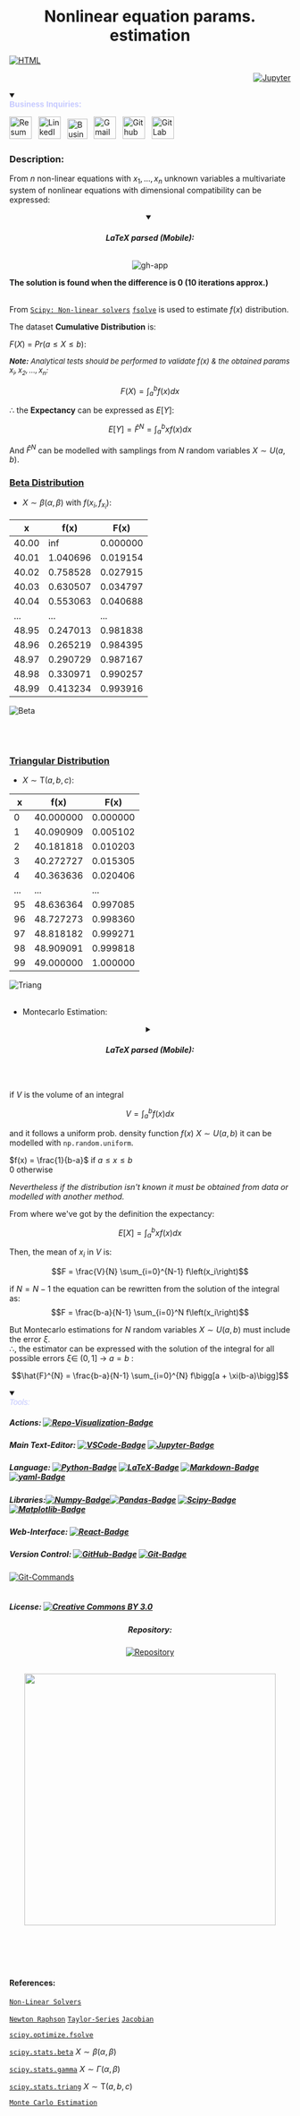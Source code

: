 <h1><div align="center"> Nonlinear equation params. estimation </div></h1>
<div align="left">

  
[![HTML](https://img.shields.io/badge/HTML-100000?style=flat&logo=html5&logoColor=red)](https://htmlpreview.github.io/?https://github.com/EstebanMqz/Non-linear-equation-Parameter-estimation/blob/main/.html/README.html)
</div>

<div align="right">
  
[![Jupyter](https://img.shields.io/badge/Notebook-000000?style=square&logo=jupyter&logoColor=orange)](https://github.com/EstebanMqz/Non-linear-equation-Parameter-estimation/blob/main/nonlinear-eq_estimation.ipynb)</div>
</div>
<Details open>

<summary> <div style="font-family: Arial, sans-serif; color: #c4c8ff"> <b>Business Inquiries:</b> </div> </summary>

[<img width="40px" height="40px" src="https://www.svgrepo.com/show/452228/html-5.svg" alt="Resume">](https://estebanmqz.github.io/EstebanMqz/) &nbsp; [<img width="40px" height="40px" src="https://img.icons8.com/?size=512&amp;id=MR3dZdlA53te&amp;format=png" alt="LinkedIn">](https://www.linkedin.com/in/estebanmqz/) &nbsp; [<img width="36px" height="36px" src="https://cdn.worldvectorlogo.com/logos/whatsapp-business-bg.svg" alt="Business">](https://tinyurl.com/Estebans-Phone) &nbsp; <a href="mailto:emarquez1895@gmail.com" style="text-decoration: none;"><img width="40px" height="40px" style="max-width: 100%; max-height: 100%;" src="https://img.icons8.com/color/452/gmail-new.png" alt="Gmail"></a> &nbsp; [<img width="40px" height="40px" style="max-width: 100%; max-height: 100%;" src="https://cdn3d.iconscout.com/3d/free/thumb/free-github-6343501-5220956.png?f=webp" alt="Github">](https://github.com/EstebanMqz) &nbsp; [<img width="40px" height="40px" style="max-width: 100%; max-height: 100%;" src="https://img.icons8.com/color/452/gitlab.png" alt="GitLab">](https://gitlab.com/EstebanMqz)
</Details></div>

### Description:
From $n$ non-linear equations with $x_{1},..., x_n$ unknown variables a multivariate system of nonlinear equations with 
dimensional compatibility can be expressed: <br>

<div align="center"> <Details open> <Summary>  

###### <b>LaTeX parsed (Mobile):</b> </Summary>

![gh-app](images/Description.jpg)

</Details></div>

<b> The solution is found when the difference is 0 (10 iterations approx.)</b>
<br><br>

From [`Scipy: Non-linear solvers`](README.md#References) [`fsolve`](README.md#References) is used to estimate $f(x)$ distribution.<br>

The dataset <b>Cumulative Distribution</b> is:


$F(X)$ = ${Pr}(a \leq  X \leq b)$:

<font size="2"><i><b>Note:</b> Analytical tests should be performed to validate $f(x)$ & the obtained params $x_i,x_2,...,x_n:$</i></font>


$$F(X) = \int_{a}^{b} f(x) dx$$ 

$\therefore$ the <b>Expectancy</b> can be expressed as $E[Y]$:

$$E [Y] = \hat{F}^{N} = \int_{a}^{b} x f(x) dx$$ 

And $\hat{F}^{N}$ can be modelled with samplings from $N$ random variables $X \sim U(a,b)$.

<h3><a href="https://en.wikipedia.org/wiki/Beta_distribution">Beta Distribution</a></h3>

+ $X\sim\beta(\alpha, \beta)$ with $f(x_{i}, f_{x_{i}}):$ <br>

|   x   |   f(x)   |   F(x)   |
|-------|---------|---------|
| 40.00 |   inf   | 0.000000|
| 40.01 | 1.040696| 0.019154|
| 40.02 | 0.758528| 0.027915|
| 40.03 | 0.630507| 0.034797|
| 40.04 | 0.553063| 0.040688|
|  ...  |   ...   |   ...   |
| 48.95 | 0.247013| 0.981838|
| 48.96 | 0.265219| 0.984395|
| 48.97 | 0.290729| 0.987167|
| 48.98 | 0.330971| 0.990257|
| 48.99 | 0.413234| 0.993916|

![Beta](images/Beta(x,a,b).png)<br><br>

<br>

<h3><a href="https://en.wikipedia.org/wiki/Triangular_distribution">Triangular Distribution</a></h3>

+ $X\sim\text{T}(a,b,c)$:

|   x   |   f(x)   |   F(x)   |
|-------|---------|---------|
|  0    | 40.000000| 0.000000|
|  1    | 40.090909| 0.005102|
|  2    | 40.181818| 0.010203|
|  3    | 40.272727| 0.015305|
|  4    | 40.363636| 0.020406|
|  ...  |   ...   |   ...   |
|  95   | 48.636364| 0.997085|
|  96   | 48.727273| 0.998360|
|  97   | 48.818182| 0.999271|
|  98   | 48.909091| 0.999818|
|  99   | 49.000000| 1.000000|

![Triang](images/Triang(x_c_a_b).png)<br><br>

+ Montecarlo Estimation:<br>

<div align="center"> <Details> <Summary>  

###### <b>LaTeX parsed (Mobile):</b> </Summary>

![gh-app](images/MC.jpg)

</Details></div>

<br>

<div class="alert alert-block alert-info">

if $V$ is the volume of an integral 

$$V = \int_{a}^{b} f(x) dx$$
   
and it follows a uniform prob. density function $f(x)$ $X \sim U(a,b)$ it can be modelled with `np.random.uniform`.<br>

$f(x) = \frac{1}{b-a}$ if $a \leq x \leq b$ <br>
$0$ otherwise

<i>Nevertheless if the distribution isn't known it must be obtained from data or modelled with another method.</i>

From where we've got by the definition the expectancy:<br>

$$E[X] = \int_{a}^{b} x f(x) dx$$

Then, the mean of $x_{i}$ in $V$ is:

$$F = \frac{V}{N} \sum_{i=0}^{N-1} f\left(x_i\right)$$

if $N = N-1$ the equation can be rewritten from the solution of the integral as:
$$F = \frac{b-a}{N-1} \sum_{i=0}^N f\left(x_i\right)$$

But Montecarlo estimations for $N$ random variables $X \sim U(a,b)$ must include the error  $\xi$.<br>
$\therefore$, the estimator can be expressed with the solution of the integral for all possible errors $\xi \in$ $(0,1]$ $\rightarrow$ $a = b$ :

$$\hat{F}^{N} = \frac{b-a}{N-1} \sum_{i=0}^{N} f\bigg[a + \xi(b-a)\bigg]$$


<Details open>
<summary> <div style="font-family: Arial, sans-serif; color: #c4c8ff"> <i>Tools:</i> </div> </summary>


##### Actions:  [![Repo-Visualization-Badge](https://img.shields.io/badge/Action-Visualization-020521?style=square&logo=github&logoColor=white)](https://githubnext.com/projects/repo-visualization)<br>
##### Main Text-Editor:  [![VSCode-Badge](https://img.shields.io/badge/VSCode-007ACC?style=square&logo=visual-studio-code&logoColor=white)](https://code.visualstudio.com/)  [![Jupyter-Badge](https://img.shields.io/badge/Jupyter-F37626?style=flat-square&logo=Jupyter&logoColor=white)](https://jupyter.org/try)<br>
##### Language:  [![Python-Badge](https://img.shields.io/badge/Python-2b6dd6.svg?style=square&logo=Python&logoColor=green)](https://www.python.org)  [![LaTeX-Badge](https://img.shields.io/badge/LaTeX-white.svg?style=square&logo=LaTeX&logoColor=008080)](https://www.latex-project.org)  [![Markdown-Badge](https://img.shields.io/badge/Markdown-000000.svg?style=square&logo=Markdown&logoColor=white)](https://www.markdownguide.org)  [![yaml-Badge](https://img.shields.io/badge/YAML-000000?style=square&logo=yaml&logoColor=red)](https://yaml.org)<br>
##### Libraries:[![Numpy-Badge](https://img.shields.io/badge/Numpy-013243?style=flat-square&logo=numpy&logoColor=white)](https://numpy.org)[![Pandas-Badge](https://img.shields.io/badge/Pandas-150458?style=square&logo=pandas&logoColor=white)](https://pandas.pydata.org)  [![Scipy-Badge](https://img.shields.io/badge/Scipy-darkblue?style=square&logo=scipy&logoColor=white)](https://www.scipy.org)  [![Matplotlib-Badge](https://img.shields.io/badge/Matplotlib-000000?style=flat-square&logo=Matplotlib&logoColor=white)](https://matplotlib.org)<br>
##### Web-Interface:&nbsp;[![React-Badge](https://img.shields.io/badge/React-61DAFB?style=flat-square&logo=react&logoColor=black)](https://create-react-app.dev)&nbsp;<br>
##### Version Control:&nbsp;[![GitHub-Badge](https://img.shields.io/badge/GitHub-100000?style=flat-square&logo=github&logoColor=white)](https://github.com)&nbsp;[![Git-Badge](https://img.shields.io/badge/Git-F05032.svg?style=flat-square&logo=Git&logoColor=white)](https://git-scm.com)<br>
[![Git-Commands](https://img.shields.io/badge/Git%20Commands-gray?style=flat-square&logo=git&logoColor=white)](https://github.com/EstebanMqz/Git-Commands)<br><br>

##### License:&nbsp;[![Creative Commons BY 3.0](https://img.shields.io/badge/License-CC%20BY%203.0-yellow.svg?style=flat-square)](https://creativecommons.org/licenses/by/3.0/)<br>
</Details>
<div align="center">

##### Repository: 

[![Repository](https://img.shields.io/badge/Repository-Visualization-0089D6?style=square&logo=microsoft-azure&logoColor=white)](https://mango-dune-07a8b7110.1.azurestaticapps.net/?repo=EstebanMqz%2FNon-linear-eq-parameter-estimation-Samplings) 

<img src="images/diagram.svg" width="450"><br><br><br><br></div>
---
#### References: 

[`Non-Linear Solvers`](https://docs.scipy.org/doc/scipy/reference/optimize.html#id3)


[`Newton Raphson`](https://en.wikipedia.org/wiki/Newton%27s_method) [`Taylor-Series`](https://en.wikipedia.org/wiki/Taylor_series) [`Jacobian`](https://en.wikipedia.org/wiki/Jacobian_matrix_and_determinant)

[`scipy.optimize.fsolve`](https://docs.scipy.org/doc/scipy/reference/generated/scipy.optimize.fsolve.html)<br>

[`scipy.stats.beta`](https://docs.scipy.org/doc/scipy/reference/generated/scipy.stats.beta.html) $X\sim\beta(\alpha, \beta)$ <br>

[`scipy.stats.gamma`](https://docs.scipy.org/doc/scipy/reference/generated/scipy.stats.gamma.html)
$X\sim\Gamma(\alpha, \beta)$ <br>

[`scipy.stats.triang`](https://docs.scipy.org/doc/scipy/reference/generated/scipy.stats.triang.html)
$X\sim\text{T}(a,b,c)$ 

[`Monte Carlo Estimation`](https://phyusdb.files.wordpress.com/2013/03/monte-carlo-methods-second-revised-and-enlarged-edition.pdf)



